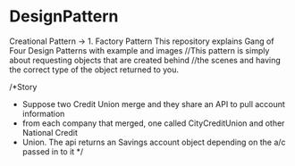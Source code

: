 # DesignPattern

Creational Pattern -> 1. Factory Pattern
This repository explains Gang of Four Design Patterns with example and images
 //This pattern is simply about requesting objects that are created behind
//the scenes and having the correct type of the object returned to you. 

/*Story
 * Suppose two Credit Union merge and they share an API to pull account information 
 * from each company that merged, one called CityCreditUnion and other National Credit
 * Union. The api returns an Savings account object depending on the a/c passed in to it
*/
